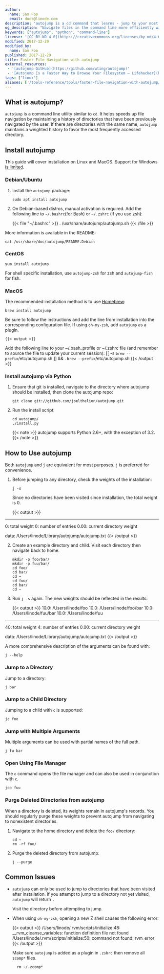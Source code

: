 ```yaml
---
author:
  name: Sam Foo
  email: docs@linode.com
description: 'autojump is a cd command that learns - jump to your most frequently visited directories.'
og_description: "Navigate files in the command line more efficiently with autojump, a tool that jumps to your most frequently accessed directories."
keywords: ["autojump", "python", "command-line"]
license: '[CC BY-ND 4.0](https://creativecommons.org/licenses/by-nd/4.0)'
modified: 2017-12-29
modified_by:
  name: Sam Foo
published: 2017-12-29
title: Faster File Navigation with autojump
external_resources:
 - '[autojump GitHub](https://github.com/wting/autojump)'
 - '[Autojump Is a Faster Way to Browse Your Filesystem – Lifehacker](https://lifehacker.com/5583546/autojump-is-a-faster-way-to-browse-your-filesystem)'
tags: ["linux"]
aliases: ['/tools-reference/tools/faster-file-navigation-with-autojump/']
---
```


## What is autojump?

`autojump` is a command line utility similar to `cd`. It helps speeds up file navigation by maintaining a history of directories that have been previously navigated by the user. If there are directories with the same name, `autojump` maintains a weighted history to favor the most frequently accessed directory.

## Install autojump

This guide will cover installation on Linux and MacOS. Support for Windows [is limited](https://github.com/wting/autojump#known-issues).

### Debian/Ubuntu

1.  Install the `autojump` package:

        sudo apt install autojump

2.  On Debian-based distros, manual activation is required. Add the following line to `~/.bashrc`(for Bash) or `~/.zshrc` (if you use zsh):

      {{< file "~/.bashrc" >}}
. /usr/share/autojump/autojump.sh
{{< /file >}}

More information is available in the README:

    cat /usr/share/doc/autojump/README.Debian

### CentOS

    yum install autojump

For shell specific installation, use `autojump-zsh` for zsh and `autojump-fish` for fish.

### MacOS

The recommended installation method is to use [Homebrew](https://brew.sh/):

    brew install autojump

Be sure to follow the instructions and add the line from installation into the corresponding configuration file. If using `oh-my-zsh`, add `autojump` as a plugin.

    {{< output >}}
Add the following line to your ~/.bash_profile or ~/.zshrc file (and remember
to source the file to update your current session):
  [[ -s `brew --prefix`/etc/autojump.sh ]] && . `brew --prefix`/etc/autojump.sh
{{< /output >}}

### Install autojump via Python

1.  Ensure that git is installed, navigate to the directory where autojump should be installed, then clone the autojump repo:

        git clone git://github.com/joelthelion/autojump.git

2.  Run the install script:

        cd autojump/
        ./install.py

    {{< note >}}
autojump supports Python 2.6+, with the exception of 3.2.
{{< /note >}}

## How to Use autojump

Both `autojump` and `j` are equivalent for most purposes. `j` is preferred for convenience.

1.  Before jumping to any directory, check the weights of the installation:

        j -s

    Since no directories have been visited since installation, the total weight is 0.

    {{< output >}}
________________________________________

0:       total weight
0:       number of entries
0.00:    current directory weight

data:    /Users/linode/Library/autojump/autojump.txt
{{< /output >}}

2.  Create an example directory and child. Visit each directory then navigate back to home.

        mkdir -p foo/bar/
        mkdir -p fuu/bar/
        cd foo/
        cd bar/
        cd ~
        cd fuu/
        cd bar/
        cd ~

3.  Run `j -s` again. The new weights should be reflected in the results:

    {{< output >}}
10.0:   /Users/linode/foo
10.0:   /Users/linode/foo/bar
10.0:   /Users/linode/fuu/bar
10.0:   /Users/linode/fuu
________________________________________

40:      total weight
4:       number of entries
0.00:    current directory weight

data:    /Users/linode/Library/autojump/autojump.txt
{{< /output >}}

A more comprehensive description of the arguments can be found with:

    j --help

### Jump to a Directory

Jump to a directory:

    j bar

### Jump to a Child Directory

Jumping to a child with `c` is supported:

    jc foo

### Jump with Multiple Arguments

Multiple arguments can be used with partial names of the full path.

    j fu bar

### Open Using File Manager

The `o` command opens the file manager and can also be used in conjunction with `c`.

    jco fuu

### Purge Deleted Directories from autojump

When a directory is deleted, its weights remain in autojump's records. You should regularly purge these weights to prevent autojump from navigating to nonexistent directories.

1.  Navigate to the home directory and delete the `foo/` directory:

        cd ~
        rm -rf foo/

2.  Purge the deleted directory from autojump:

        j --purge

## Common Issues

* `autojump` can only be used to jump to directories that have been visited after installation. If you attempt to jump to a directory not yet visited, `autojump` will return `.`

    Visit the directory before attempting to jump.

* When using `oh-my-zsh`, opening a new Z shell causes the following error:

    {{< output >}}
/Users/linode/.rvm/scripts/initialize:48: __rvm_cleanse_variables: function definition file not found
/Users/linode/.rvm/scripts/initialize:50: command not found: rvm_error
{{< /output >}}

    Make sure `autojump` is added as a plugin in `.zshrc` then remove all `zcomp*` files.

        rm ~/.zcomp*
